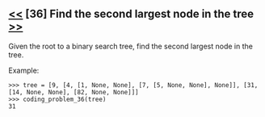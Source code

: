 ## [<<](../35) [36] Find the second largest node in the tree [>>](../37)

Given the root to a binary search tree, find the second largest node in the tree.

Example:

    >>> tree = [9, [4, [1, None, None], [7, [5, None, None], None]], [31, [14, None, None], [82, None, None]]]
    >>> coding_problem_36(tree)
    31
